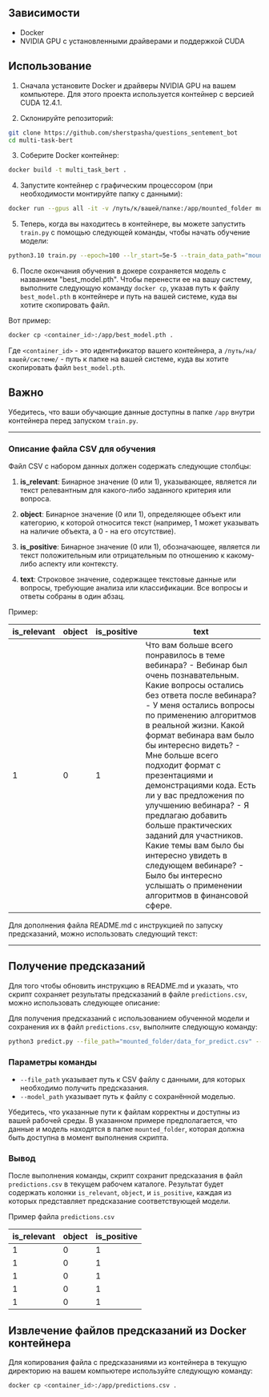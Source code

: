 ## Зависимости

- Docker
- NVIDIA GPU с установленными драйверами и поддержкой CUDA

## Использование

1. Сначала установите Docker и драйверы NVIDIA GPU на вашем компьютере. 
Для этого проекта используется контейнер с версией CUDA 12.4.1.

2. Склонируйте репозиторий:

```bash
git clone https://github.com/sherstpasha/questions_sentement_bot
cd multi-task-bert
```

3. Соберите Docker контейнер:

```bash
docker build -t multi_task_bert .
```

4. Запустите контейнер с графическим процессором (при необходимости монтируйте папку с данными):

```bash
docker run --gpus all -it -v /путь/к/вашей/папке:/app/mounted_folder multi_task_bert
```

5. Теперь, когда вы находитесь в контейнере, вы можете запустить `train.py` с помощью следующей команды, чтобы начать обучение модели:

```bash
python3.10 train.py --epoch=100 --lr_start=5e-5 --train_data_path="mounted_folder/train_file.csv"
```

6. После окончания обучения в докере сохраняется модель с названием "best_model.pth". Чтобы перенести ее на вашу систему, выполните следующую команду `docker cp`, указав путь к файлу `best_model.pth` в контейнере и путь на вашей системе, куда вы хотите скопировать файл.

Вот пример:

```bash
docker cp <container_id>:/app/best_model.pth .
```

Где `<container_id>` - это идентификатор вашего контейнера, а `/путь/на/вашей/системе/` - путь к папке на вашей системе, куда вы хотите скопировать файл `best_model.pth`.

## Важно

Убедитесь, что ваши обучающие данные доступны в папке `/app` внутри контейнера перед запуском `train.py`.

---

### Описание файла CSV для обучения

Файл CSV с набором данных должен содержать следующие столбцы:

1. **is_relevant**: Бинарное значение (0 или 1), указывающее, является ли текст релевантным для какого-либо заданного критерия или вопроса.

2. **object**: Бинарное значение (0 или 1), определяющее объект или категорию, к которой относится текст (например, 1 может указывать на наличие объекта, а 0 - на его отсутствие).

3. **is_positive**: Бинарное значение (0 или 1), обозначающее, является ли текст положительным или отрицательным по отношению к какому-либо аспекту или контексту.

4. **text**: Строковое значение, содержащее текстовые данные или вопросы, требующие анализа или классификации. Все вопросы и ответы собраны в один абзац. 

Пример:

| is_relevant | object | is_positive | text                                                  |
|-------------|--------|-------------|-------------------------------------------------------|
| 1           | 0      | 1           | Что вам больше всего понравилось в теме вебинара? - Вебинар был очень познавательным. Какие вопросы остались без ответа после вебинара? - У меня остались вопросы по применению алгоритмов в реальной жизни. Какой формат вебинара вам было бы интересно видеть? - Мне больше всего подходит формат с презентациями и демонстрациями кода. Есть ли у вас предложения по улучшению вебинара? - Я предлагаю добавить больше практических заданий для участников. Какие темы вам было бы интересно увидеть в следующем вебинаре? - Было бы интересно услышать о применении алгоритмов в финансовой сфере. |


Для дополнения файла README.md с инструкцией по запуску предсказаний, можно использовать следующий текст:

---

## Получение предсказаний

Для того чтобы обновить инструкцию в README.md и указать, что скрипт сохраняет результаты предсказаний в файле `predictions.csv`, можно использовать следующее описание:

Для получения предсказаний с использованием обученной модели и сохранения их в файл `predictions.csv`, выполните следующую команду:

```bash
python3 predict.py --file_path="mounted_folder/data_for_predict.csv" --model_path="mounted_folder/model.pth"
```

### Параметры команды
- `--file_path` указывает путь к CSV файлу с данными, для которых необходимо получить предсказания.
- `--model_path` указывает путь к файлу с сохранённой моделью.

Убедитесь, что указанные пути к файлам корректны и доступны из вашей рабочей среды. В указанном примере предполагается, что данные и модель находятся в папке `mounted_folder`, которая должна быть доступна в момент выполнения скрипта.

### Вывод

После выполнения команды, скрипт сохранит предсказания в файл `predictions.csv` в текущем рабочем каталоге. Результат будет содержать колонки `is_relevant`, `object`, и `is_positive`, каждая из которых представляет предсказание соответствующей модели.

Пример файла `predictions.csv`

| is_relevant | object | is_positive |
|-------------|--------|-------------|
| 1           | 0      | 1           |
| 1           | 0      | 1           |
| 1           | 0      | 1           |
| 1           | 0      | 1           |
| 1           | 0      | 1           |


## Извлечение файлов предсказаний из Docker контейнера

Для копирования файла с предсказаниями из контейнера в текущую директорию на вашем компьютере используйте следующую команду:

```bash
docker cp <container_id>:/app/predictions.csv .
```